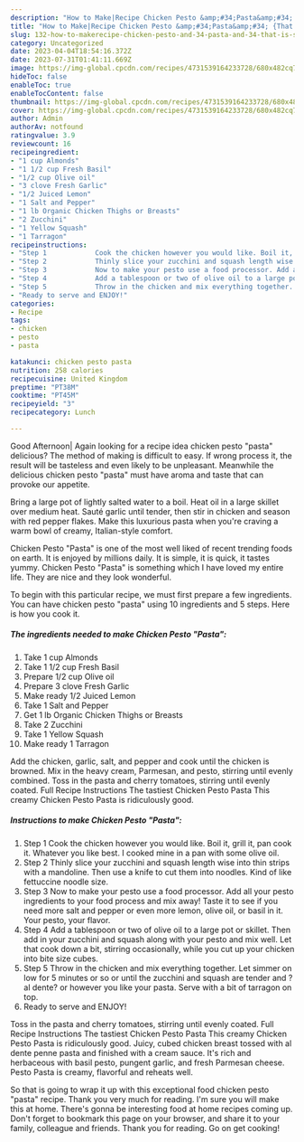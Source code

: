 ```yaml
---
description: "How to Make|Recipe Chicken Pesto &amp;#34;Pasta&amp;#34; {That is Simple"
title: "How to Make|Recipe Chicken Pesto &amp;#34;Pasta&amp;#34; {That is Simple"
slug: 132-how-to-makerecipe-chicken-pesto-and-34-pasta-and-34-that-is-simple
category: Uncategorized
date: 2023-04-04T18:54:16.372Z
date: 2023-07-31T01:41:11.669Z
image: https://img-global.cpcdn.com/recipes/4731539164233728/680x482cq70/chicken-pesto-pasta-recipe-main-photo.jpg
hideToc: false
enableToc: true
enableTocContent: false
thumbnail: https://img-global.cpcdn.com/recipes/4731539164233728/680x482cq70/chicken-pesto-pasta-recipe-main-photo.jpg
cover: https://img-global.cpcdn.com/recipes/4731539164233728/680x482cq70/chicken-pesto-pasta-recipe-main-photo.jpg
author: Admin
authorAv: notfound
ratingvalue: 3.9
reviewcount: 16
recipeingredient:
- "1 cup Almonds"
- "1 1/2 cup Fresh Basil"
- "1/2 cup Olive oil"
- "3 clove Fresh Garlic"
- "1/2 Juiced Lemon"
- "1 Salt and Pepper"
- "1 lb Organic Chicken Thighs or Breasts"
- "2 Zucchini"
- "1 Yellow Squash"
- "1 Tarragon"
recipeinstructions:
- "Step 1            Cook the chicken however you would like. Boil it, grill it, pan cook it. Whatever you like best. I cooked mine in a pan with some olive oil."
- "Step 2            Thinly slice your zucchini and squash length wise into thin strips with a mandoline. Then use a knife to cut them into noodles. Kind of like fettuccine noodle size."
- "Step 3            Now to make your pesto use a food processor. Add all your pesto ingredients to your food process and mix away! Taste it to see if you need more salt and pepper or even more lemon, olive oil, or basil in it. Your pesto, your flavor."
- "Step 4            Add a tablespoon or two of olive oil to a large pot or skillet. Then add in your zucchini and squash along with your pesto and mix well. Let that cook down a bit, stirring occasionally, while you cut up your chicken into bite size cubes."
- "Step 5            Throw in the chicken and mix everything together. Let simmer on low for 5 minutes or so or until the zucchini and squash are tender and ?al dente? or however you like your pasta. Serve with a bit of tarragon on top."
- "Ready to serve and ENJOY!"
categories:
- Recipe
tags:
- chicken
- pesto
- pasta

katakunci: chicken pesto pasta 
nutrition: 258 calories
recipecuisine: United Kingdom
preptime: "PT38M"
cooktime: "PT45M"
recipeyield: "3"
recipecategory: Lunch

---
```



Good Afternoon| Again looking for a recipe idea chicken pesto &#34;pasta&#34; delicious? The method of making is difficult to easy. If wrong process it, the result will be tasteless and even likely to be unpleasant. Meanwhile the delicious chicken pesto &#34;pasta&#34; must have aroma and taste that can provoke our appetite.





Bring a large pot of lightly salted water to a boil. Heat oil in a large skillet over medium heat. Sauté garlic until tender, then stir in chicken and season with red pepper flakes. Make this luxurious pasta when you&#39;re craving a warm bowl of creamy, Italian-style comfort.

Chicken Pesto &#34;Pasta&#34; is one of the most well liked of recent trending foods on earth. It is enjoyed by millions daily. It is simple, it is quick, it tastes yummy. Chicken Pesto &#34;Pasta&#34; is something which I have loved my entire life. They are nice and they look wonderful.


To begin with this particular recipe, we must first prepare a few ingredients. You can have chicken pesto &#34;pasta&#34; using 10 ingredients and 5 steps. Here is how you cook it.

<!--inarticleads1-->

##### The ingredients needed to make Chicken Pesto &#34;Pasta&#34;:

1. Take 1 cup Almonds
1. Take 1 1/2 cup Fresh Basil
1. Prepare 1/2 cup Olive oil
1. Prepare 3 clove Fresh Garlic
1. Make ready 1/2 Juiced Lemon
1. Take 1 Salt and Pepper
1. Get 1 lb Organic Chicken Thighs or Breasts
1. Take 2 Zucchini
1. Take 1 Yellow Squash
1. Make ready 1 Tarragon


Add the chicken, garlic, salt, and pepper and cook until the chicken is browned. Mix in the heavy cream, Parmesan, and pesto, stirring until evenly combined. Toss in the pasta and cherry tomatoes, stirring until evenly coated. Full Recipe Instructions The tastiest Chicken Pesto Pasta This creamy Chicken Pesto Pasta is ridiculously good. 

<!--inarticleads2-->

##### Instructions to make Chicken Pesto &#34;Pasta&#34;:

1. Step 1            Cook the chicken however you would like. Boil it, grill it, pan cook it. Whatever you like best. I cooked mine in a pan with some olive oil.
1. Step 2            Thinly slice your zucchini and squash length wise into thin strips with a mandoline. Then use a knife to cut them into noodles. Kind of like fettuccine noodle size.
1. Step 3            Now to make your pesto use a food processor. Add all your pesto ingredients to your food process and mix away! Taste it to see if you need more salt and pepper or even more lemon, olive oil, or basil in it. Your pesto, your flavor.
1. Step 4            Add a tablespoon or two of olive oil to a large pot or skillet. Then add in your zucchini and squash along with your pesto and mix well. Let that cook down a bit, stirring occasionally, while you cut up your chicken into bite size cubes.
1. Step 5            Throw in the chicken and mix everything together. Let simmer on low for 5 minutes or so or until the zucchini and squash are tender and ?al dente? or however you like your pasta. Serve with a bit of tarragon on top.
1. Ready to serve and ENJOY!

Toss in the pasta and cherry tomatoes, stirring until evenly coated. Full Recipe Instructions The tastiest Chicken Pesto Pasta This creamy Chicken Pesto Pasta is ridiculously good. Juicy, cubed chicken breast tossed with al dente penne pasta and finished with a cream sauce. It&#39;s rich and herbaceous with basil pesto, pungent garlic, and fresh Parmesan cheese. Pesto Pasta is creamy, flavorful and reheats well. 

So that is going to wrap it up with this exceptional food chicken pesto &#34;pasta&#34; recipe. Thank you very much for reading. I'm sure you will make this at home. There's gonna be interesting food at home recipes coming up. Don't forget to bookmark this page on your browser, and share it to your family, colleague and friends. Thank you for reading. Go on get cooking!

